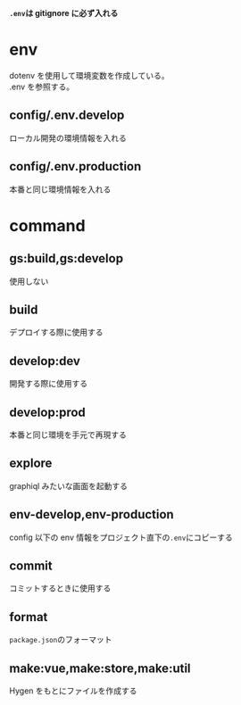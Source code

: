 **`.env`は gitignore に必ず入れる**

# env

dotenv を使用して環境変数を作成している。  
.env を参照する。

## config/.env.develop

ローカル開発の環境情報を入れる

## config/.env.production

本番と同じ環境情報を入れる

# command

## gs:build,gs:develop

使用しない

## build

デプロイする際に使用する

## develop:dev

開発する際に使用する

## develop:prod

本番と同じ環境を手元で再現する

## explore

graphiql みたいな画面を起動する

## env-develop,env-production

config 以下の env 情報をプロジェクト直下の`.env`にコピーする

## commit

コミットするときに使用する

## format

`package.json`のフォーマット

## make:vue,make:store,make:util

Hygen をもとにファイルを作成する
